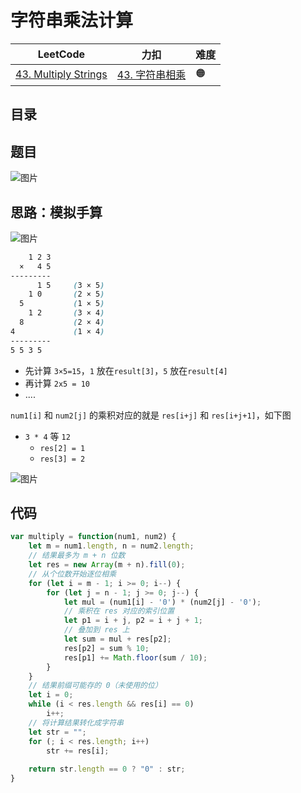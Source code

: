 
# 字符串乘法计算


|LeetCode|力扣|难度|
|---|---|---|
|[43. Multiply Strings](https://leetcode.com/problems/multiply-strings/)|[43. 字符串相乘](https://leetcode.cn/problems/multiply-strings/)|🟠|

## 目录
<!-- toc -->
 ## 题目 

![图片](https://832-1310531898.cos.ap-beijing.myqcloud.com/999.%20Obsidian@832/files/20241119-4.png)


## 思路：模拟手算

![图片](https://832-1310531898.cos.ap-beijing.myqcloud.com/999.%20Obsidian@832/files/20241119-5.png)

```css
    1 2 3
  ×   4 5
---------
      1 5     (3 × 5)
    1 0       (2 × 5)
  5           (1 × 5)
    1 2       (3 × 4)
  8           (2 × 4)
4             (1 × 4)
---------
5 5 3 5
```

- 先计算 `3×5=15`，`1` 放在`result[3]`，`5` 放在`result[4]`
- 再计算 `2x5 = 10` 
- ....


`num1[i]` 和 `num2[j]` 的乘积对应的就是 `res[i+j]` 和 `res[i+j+1]`，如下图

- `3 * 4` 等 `12` 
	- `res[2] = 1` 
	-  `res[3] = 2`


![图片](https://832-1310531898.cos.ap-beijing.myqcloud.com/999.%20Obsidian@832/files/20241119-6.png)

## 代码

```javascript
var multiply = function(num1, num2) {
    let m = num1.length, n = num2.length;
    // 结果最多为 m + n 位数
    let res = new Array(m + n).fill(0);
    // 从个位数开始逐位相乘
    for (let i = m - 1; i >= 0; i--) {
        for (let j = n - 1; j >= 0; j--) {
            let mul = (num1[i] - '0') * (num2[j] - '0');
            // 乘积在 res 对应的索引位置
            let p1 = i + j, p2 = i + j + 1;
            // 叠加到 res 上
            let sum = mul + res[p2];
            res[p2] = sum % 10;
            res[p1] += Math.floor(sum / 10);
        }
    }
    // 结果前缀可能存的 0（未使用的位）
    let i = 0;
    while (i < res.length && res[i] == 0)
        i++;
    // 将计算结果转化成字符串
    let str = "";
    for (; i < res.length; i++)
        str += res[i];
    
    return str.length == 0 ? "0" : str;
}
```